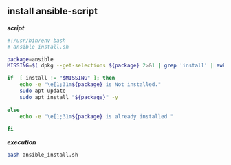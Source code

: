 ## install ansible-script

**_script_**
```bash
#!/usr/bin/env bash
# ansible_install.sh

package=ansible
MISSING=$( dpkg --get-selections ${package} 2>&1 | grep 'install' | awk '{ print $2 }')

if  [ install != "$MISSING" ]; then
    echo -e "\e[1;31m${package} is Not installed."
    sudo apt update
    sudo apt install "${package}" -y
        
else
    echo -e "\e[1;31m${package} is already installed "
    
fi
```

**_execution_**

```bash
bash ansible_install.sh
```
